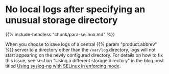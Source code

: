 ---
---
<!-- DISCLAIMER: This file is based on the syslog-ng Open Source Edition documentation https://github.com/balabit/syslog-ng-ose-guides/commit/2f4a52ee61d1ea9ad27cb4f3168b95408fddfdf2 and is used under the terms of The syslog-ng Open Source Edition Documentation License. The file has been modified by Axoflow. -->

# No local logs after specifying an unusual storage directory

{{% include-headless "chunk/para-selinux.md" %}}

When you choose to save logs of a central {{% param "product.abbrev" %}} server to a directory other than the `/var/log` directory, logs will not start appearing on the newly configured directory. For details on how to fix this issue, see section "Using a different storage directory" in the blog post titled [Using syslog-ng with SELinux in enforcing mode](https://syslog-ng.com/blog/using-syslog-ng-with-selinux-in-enforcing-mode/).

